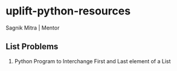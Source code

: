 # uplift-python-resources
Sagnik Mitra | Mentor

## List Problems
1. Python Program to Interchange First and Last element of a List